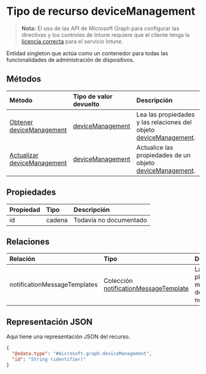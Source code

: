 # <a name="devicemanagement-resource-type"></a>Tipo de recurso deviceManagement

> **Nota:** El uso de las API de Microsoft Graph para configurar las directivas y los controles de Intune requiere que el cliente tenga la [licencia correcta](https://go.microsoft.com/fwlink/?linkid=839381) para el servicio Intune.

Entidad singleton que actúa como un contenedor para todas las funcionalidades de administración de dispositivos.
## <a name="methods"></a>Métodos
|Método|Tipo de valor devuelto|Descripción|
|:---|:---|:---|
|[Obtener deviceManagement](../api/intune_notification_devicemanagement_get.md)|[deviceManagement](../resources/intune_notification_devicemanagement.md)|Lea las propiedades y las relaciones del objeto [deviceManagement](../resources/intune_notification_devicemanagement.md).|
|[Actualizar deviceManagement](../api/intune_notification_devicemanagement_update.md)|[deviceManagement](../resources/intune_notification_devicemanagement.md)|Actualice las propiedades de un objeto [deviceManagement](../resources/intune_notification_devicemanagement.md).|

## <a name="properties"></a>Propiedades
|Propiedad|Tipo|Descripción|
|:---|:---|:---|
|id|cadena|Todavía no documentado|

## <a name="relationships"></a>Relaciones
|Relación|Tipo|Descripción|
|:---|:---|:---|
|notificationMessageTemplates|Colección [notificationMessageTemplate](../resources/intune_notification_notificationmessagetemplate.md)|Las plantillas de mensajes de notificación.|

## <a name="json-representation"></a>Representación JSON
Aquí tiene una representación JSON del recurso.
<!-- {
  "blockType": "resource",
  "keyProperty": "id",
  "@odata.type": "microsoft.graph.deviceManagement"
}
-->
``` json
{
  "@odata.type": "#microsoft.graph.deviceManagement",
  "id": "String (identifier)"
}
```



